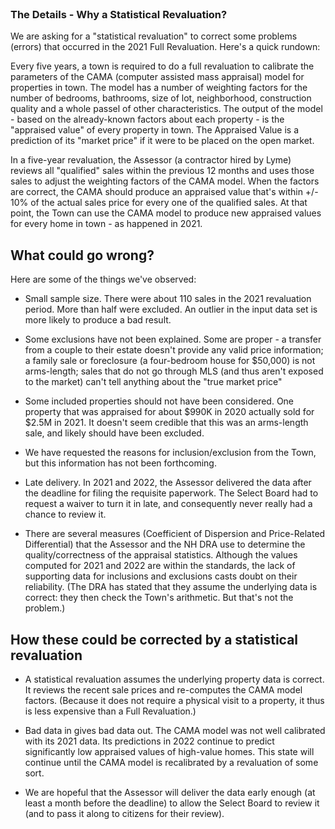 <br>

### The Details - Why a Statistical Revaluation?

We are asking for a "statistical revaluation" to correct some problems (errors) that occurred in the 2021 Full Revaluation. Here's a quick rundown:

Every five years, a town is required to do a full revaluation to calibrate the parameters of the CAMA (computer assisted mass appraisal) model for properties in town.
The model has a number of weighting factors for the number of bedrooms, bathrooms, size of lot, neighborhood, construction quality and a whole passel of other characteristics.
The output of the model - based on the already-known factors about each property - is the "appraised value" of every property in town.
The Appraised Value is a prediction of its "market price" if it were to be placed on the open market.

In a five-year revaluation, the Assessor (a contractor hired by Lyme) reviews all "qualified" sales within the previous 12 months and uses those sales to adjust the weighting factors of the CAMA model.
When the factors are correct, the CAMA should produce an appraised value that's within +/- 10% of the actual sales price for every one of the qualified sales.
At that point, the Town can use the CAMA model to produce new appraised values for every home in town - as happened in 2021.

## What could go wrong?

Here are some of the things we've observed:

- Small sample size. There were about 110 sales in the 2021 revaluation period. More than half were excluded. An outlier in the input data set is more likely to produce a bad result.

- Some exclusions have not been explained. Some are proper - a transfer from a couple to their estate doesn't provide any valid price information; a family sale or foreclosure (a four-bedroom house for $50,000) is not arms-length; sales that do not go through MLS (and thus aren't exposed to the market) can't tell anything about the "true market price"

- Some included properties should not have been considered. One property that was appraised for about $990K in 2020 actually sold for $2.5M in 2021. It doesn't seem credible that this was an arms-length sale, and likely should have been excluded.

- We have requested the reasons for inclusion/exclusion from the Town, but this information has not been forthcoming.

- Late delivery. In 2021 and 2022, the Assessor delivered the data after the deadline for filing the requisite paperwork. The Select Board had to request a waiver to turn it in late, and consequently never really had a chance to review it.

- There are several measures (Coefficient of Dispersion and Price-Related Differential) that the Assessor and the NH DRA use to determine the quality/correctness of the appraisal statistics. Although the values computed for 2021 and 2022 are within the standards, the lack of supporting data for inclusions and exclusions casts doubt on their reliability. (The DRA has stated that they assume the underlying data is correct: they then check the Town's arithmetic. But that's not the problem.)

## How these could be corrected by a statistical revaluation

- A statistical revaluation assumes the underlying property data is correct. It reviews the recent sale prices and re-computes the CAMA model factors. (Because it does not require a physical visit to a property, it thus is less expensive than a Full Revaluation.)

- Bad data in gives bad data out. The CAMA model was not well calibrated with its 2021 data. Its predictions in 2022 continue to predict significantly low appraised values of high-value homes. This state will continue until the CAMA model is recalibrated by a revaluation of some sort.

- We are hopeful that the Assessor will deliver the data early enough (at least a month before the deadline) to allow the Select Board to review it (and to pass it along to citizens for their review).

<!--

There is concern about the impact of Lyme’s revaluation on the fairness of Lyme's property tax for 2021:

- Lyme voters approved spending increases of about 4% more than last year.
- _But..._ many property tax bills went up by 20% or 30%
- Properties valued between $100,000 and $250,000 (137 homes and residences) increased an average of 12.78%
- Properties valued between $1,000,000 and $1,500,000 (41 homes and residences) decreased an average of 0.57%

#### How does Lyme determine a property tax bill??

The NH Department of Revenue divides the “tax effort” – the total raised for municipal, school (local and state), and county budgets - by the total of the assessed value of all properties. This determines the Tax Rate. The assessed value of each property (per thousand dollars) is then multiplied by the Tax Rate to determine each property’s tax bill.

In 2021, two things happened. The town valuation went up by about 15% (because of the revaluation) and the tax effort increased about 4%. If all property assessments increased by the same percentage, the average property tax bill would increase by about 4%.

#### What is the “Revaluation” process?

There are 1,059 properties in Lyme. 78 are tax-exempt because they are owned by federal, state, or local governments or non-profit organizations. The remaining 981 properties share the property tax burden according to their assessed value.

The State of NH requires the Select Board to maintain an accurate inventory of the property in town.
There are a lot of properties, so the Select Board contracts with
a professional assessor to perform this task on their behalf.

Each year, the assessor updates the records for one quarter of the properties in town including any new development. Every fifth year, the assessor reviews and updates the values assigned to all properties so their appraised value is at, or close to, “fair market value”. This updating is called the Revaluation. New values are based on standard assessing formulas, actual visits to the property, and any recent sales which indicate the _actual_ market value.

If all properties are appraised at the same relative value to market, the property tax burden will be shared equitably across all taxpayers.

However, if some properties are valued significantly below their market value while others are valued at or above their market value, the tax burden will not be shared equitably.

#### Why does this matter?

In 2021 there was a troubling variation in changes to individual property taxes. Many properties increased much more than the average - as much as 20% or 30% - with no clear explanation. This matters for several reasons.

- This matters to the individual property owner. When their taxes increase far more than the average, the Town owes them an explanation for that increase. If they file for an abatement, they may get the tax reduced.
- The increased appraisal carries over for the next five years, meaning the taxpayer will continue to pay on the higher assessment at least until the next revaluation.
- There is a pattern that modestly-priced homes received the largest increases, while higher-value homes saw smaller increases, or even decreases. This appears to be an unfair shift of the tax burden onto the lower price homes, arguably the least able to afford the increase.
- In this fifth-year revaluation process, the Assessor excluded a number of recent sales from consideration. This raises questions about the accuracy of the revaluation.
- Finally, if a significant number of properties are under-assessed (that is, if their assessed value falls below the fair market value), this has the effect of increasing the Tax Rate for all residents.

#### What can be done?

As noted, if you feel your tax increased unfairly,
you can [file for an abatement.](https://www.lymenh.gov/sites/g/files/vyhlif4636/f/uploads/revisedabatementform.pdf)
This is a formal request to the Select Board to review and possibly
reduce your assessment. The deadline for an abatement is March 1.

Also, the [Elderly Tax Exemption](https://www.lymenh.gov/assessing-department/pages/elderly-tax-exemption)
applies to property owners who are at least 65 years old and meet certain income requirements.

The Select Board plans to discuss this subject on Thursday February 10th at 9:00 am.
Questions about the variation in tax increases (and decreases) will be addressed since
they don't seem to follow any clear logic or pattern.
Please feel free to attend in-person or tune in via zoom (Link coming...)

-->
